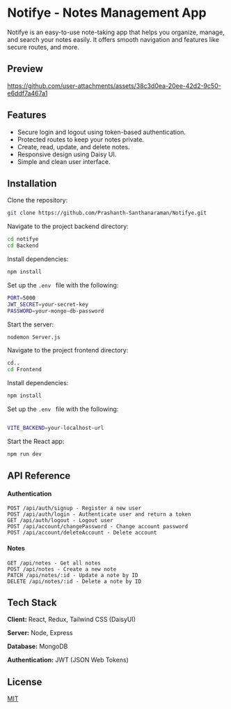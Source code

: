 
# Notifye - Notes Management App

Notifye is an easy-to-use note-taking app that helps you organize, manage, and search your notes easily. It offers smooth navigation and features like secure routes, and more.




## Preview

https://github.com/user-attachments/assets/38c3d0ea-20ee-42d2-9c50-e6ddf7a467a1





## Features

- Secure login and logout using token-based authentication.
- Protected routes to keep your notes private.
- Create, read, update, and delete notes.
- Responsive design using Daisy UI.
- Simple and clean user interface.


## Installation

Clone the repository:

```bash
git clone https://github.com/Prashanth-Santhanaraman/Notifye.git
```
Navigate to the project backend directory:

```bash
cd notifye
cd Backend
```
Install dependencies:
```bash
npm install
```

Set up the ```.env ``` file with the following:
```bash
PORT=5000
JWT_SECRET=your-secret-key
PASSWORD=your-mongo-db-password
```

Start the server:
```bash
nodemon Server.js
```
Navigate to the project frontend directory:
```bash
cd..
cd Frontend
```
Install dependencies:
```bash
npm install
```

Set up the ```.env ``` file with the following:
```bash

VITE_BACKEND=your-localhost-url
```

Start the React app:
```bash
npm run dev
```


## API Reference

#### Authentication 

```http
POST /api/auth/signup - Register a new user
POST /api/auth/login - Authenticate user and return a token
GET /api/auth/logout - Logout user
POST /api/account/changePassword - Change account password
POST /api/account/deleteAccount - Delete account
```

#### Notes

```http
GET /api/notes - Get all notes
POST /api/notes - Create a new note
PATCH /api/notes/:id - Update a note by ID
DELETE /api/notes/:id - Delete a note by ID
```








## Tech Stack

**Client:** React, Redux, Tailwind CSS (DaisyUI)

**Server:** Node, Express

**Database:** MongoDB

**Authentication:** JWT (JSON Web Tokens)




## License

[MIT](https://choosealicense.com/licenses/mit/)

